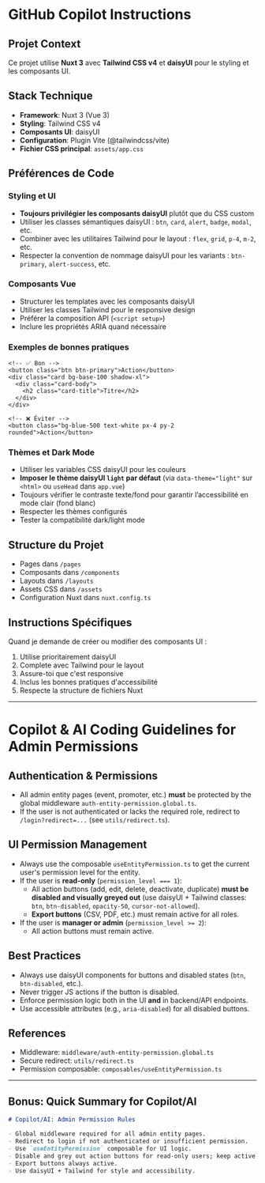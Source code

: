 # GitHub Copilot Instructions

## Projet Context
Ce projet utilise **Nuxt 3** avec **Tailwind CSS v4** et **daisyUI** pour le styling et les composants UI.

## Stack Technique
- **Framework**: Nuxt 3 (Vue 3)
- **Styling**: Tailwind CSS v4
- **Composants UI**: daisyUI
- **Configuration**: Plugin Vite (@tailwindcss/vite)
- **Fichier CSS principal**: `assets/app.css`

## Préférences de Code

### Styling et UI
- **Toujours privilégier les composants daisyUI** plutôt que du CSS custom
- Utiliser les classes sémantiques daisyUI : `btn`, `card`, `alert`, `badge`, `modal`, etc.
- Combiner avec les utilitaires Tailwind pour le layout : `flex`, `grid`, `p-4`, `m-2`, etc.
- Respecter la convention de nommage daisyUI pour les variants : `btn-primary`, `alert-success`, etc.

### Composants Vue
- Structurer les templates avec les composants daisyUI
- Utiliser les classes Tailwind pour le responsive design
- Préférer la composition API (`<script setup>`)
- Inclure les propriétés ARIA quand nécessaire

### Exemples de bonnes pratiques
```vue
<!-- ✅ Bon -->
<button class="btn btn-primary">Action</button>
<div class="card bg-base-100 shadow-xl">
  <div class="card-body">
    <h2 class="card-title">Titre</h2>
  </div>
</div>

<!-- ❌ Éviter -->
<button class="bg-blue-500 text-white px-4 py-2 rounded">Action</button>
```

### Thèmes et Dark Mode
- Utiliser les variables CSS daisyUI pour les couleurs
- **Imposer le thème daisyUI `light` par défaut** (via `data-theme="light"` sur `<html>` ou `useHead` dans `app.vue`)
- Toujours vérifier le contraste texte/fond pour garantir l’accessibilité en mode clair (fond blanc)
- Respecter les thèmes configurés
- Tester la compatibilité dark/light mode

## Structure du Projet
- Pages dans `/pages`
- Composants dans `/components`
- Layouts dans `/layouts`
- Assets CSS dans `/assets`
- Configuration Nuxt dans `nuxt.config.ts`

## Instructions Spécifiques
Quand je demande de créer ou modifier des composants UI :
1. Utilise prioritairement daisyUI
2. Complete avec Tailwind pour le layout
3. Assure-toi que c'est responsive
4. Inclus les bonnes pratiques d'accessibilité
5. Respecte la structure de fichiers Nuxt

---

# Copilot & AI Coding Guidelines for Admin Permissions

## Authentication & Permissions

- All admin entity pages (event, promoter, etc.) **must** be protected by the global middleware `auth-entity-permission.global.ts`.
- If the user is not authenticated or lacks the required role, redirect to `/login?redirect=...` (see `utils/redirect.ts`).

## UI Permission Management

- Always use the composable `useEntityPermission.ts` to get the current user's permission level for the entity.
- If the user is **read-only** (`permission_level === 1`):
  - All action buttons (add, edit, delete, deactivate, duplicate) **must be disabled and visually greyed out** (use daisyUI + Tailwind classes: `btn`, `btn-disabled`, `opacity-50`, `cursor-not-allowed`).
  - **Export buttons** (CSV, PDF, etc.) must remain active for all roles.
- If the user is **manager or admin** (`permission_level >= 2`):
  - All action buttons must remain active.

## Best Practices

- Always use daisyUI components for buttons and disabled states (`btn`, `btn-disabled`, etc.).
- Never trigger JS actions if the button is disabled.
- Enforce permission logic both in the UI **and** in backend/API endpoints.
- Use accessible attributes (e.g., `aria-disabled`) for all disabled buttons.

## References

- Middleware: `middleware/auth-entity-permission.global.ts`
- Secure redirect: `utils/redirect.ts`
- Permission composable: `composables/useEntityPermission.ts`

---

## Bonus: Quick Summary for Copilot/AI

```md
# Copilot/AI: Admin Permission Rules

- Global middleware required for all admin entity pages.
- Redirect to login if not authenticated or insufficient permission.
- Use `useEntityPermission` composable for UI logic.
- Disable and grey out action buttons for read-only users; keep active for manager/admin.
- Export buttons always active.
- Use daisyUI + Tailwind for style and accessibility.
```
